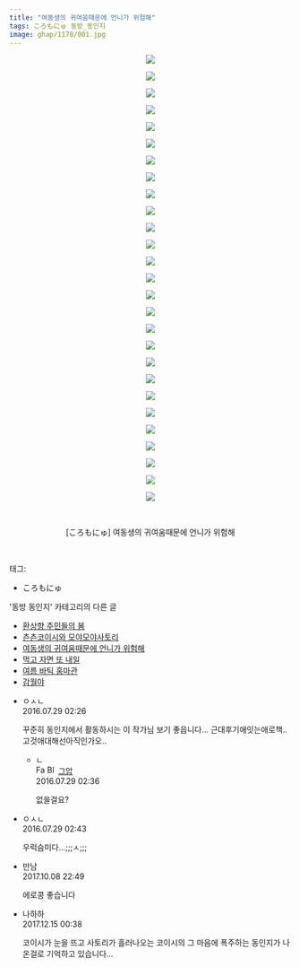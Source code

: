 ```yaml
---
title: "여동생의 귀여움때문에 언니가 위험해"
tags: ころもにゅ 동방_동인지
image: ghap/1178/001.jpg
---
```

<div class="article">
<p style="text-align: center; clear: none; float: none;"><img src="{{ site.nasurl }}/ghap/1178/001.jpg"/></p>
<p style="text-align: center; clear: none; float: none;"><img src="{{ site.nasurl }}/ghap/1178/002.jpg"/></p>
<p style="text-align: center; clear: none; float: none;"><img src="{{ site.nasurl }}/ghap/1178/003.jpg"/></p>
<p style="text-align: center; clear: none; float: none;"><img src="{{ site.nasurl }}/ghap/1178/004.jpg"/></p>
<p style="text-align: center; clear: none; float: none;"><img src="{{ site.nasurl }}/ghap/1178/005.jpg"/></p>
<p style="text-align: center; clear: none; float: none;"><img src="{{ site.nasurl }}/ghap/1178/006.jpg"/></p>
<p style="text-align: center; clear: none; float: none;"><img src="{{ site.nasurl }}/ghap/1178/007.jpg"/></p>
<p style="text-align: center; clear: none; float: none;"><img src="{{ site.nasurl }}/ghap/1178/008.jpg"/></p>
<p style="text-align: center; clear: none; float: none;"><img src="{{ site.nasurl }}/ghap/1178/009.jpg"/></p>
<p style="text-align: center; clear: none; float: none;"><img src="{{ site.nasurl }}/ghap/1178/010.jpg"/></p>
<p style="text-align: center; clear: none; float: none;"><img src="{{ site.nasurl }}/ghap/1178/011.jpg"/></p>
<p style="text-align: center; clear: none; float: none;"><img src="{{ site.nasurl }}/ghap/1178/012.jpg"/></p>
<p style="text-align: center; clear: none; float: none;"><img src="{{ site.nasurl }}/ghap/1178/013.jpg"/></p>
<p style="text-align: center; clear: none; float: none;"><img src="{{ site.nasurl }}/ghap/1178/014.jpg"/></p>
<p style="text-align: center; clear: none; float: none;"><img src="{{ site.nasurl }}/ghap/1178/015.jpg"/></p>
<p style="text-align: center; clear: none; float: none;"><img src="{{ site.nasurl }}/ghap/1178/016.jpg"/></p>
<p style="text-align: center; clear: none; float: none;"><img src="{{ site.nasurl }}/ghap/1178/017.jpg"/></p>
<p style="text-align: center; clear: none; float: none;"><img src="{{ site.nasurl }}/ghap/1178/018.jpg"/></p>
<p style="text-align: center; clear: none; float: none;"><img src="{{ site.nasurl }}/ghap/1178/019.jpg"/></p>
<p style="text-align: center; clear: none; float: none;"><img src="{{ site.nasurl }}/ghap/1178/020.jpg"/></p>
<p style="text-align: center; clear: none; float: none;"><img src="{{ site.nasurl }}/ghap/1178/021.jpg"/></p>
<p style="text-align: center; clear: none; float: none;"><img src="{{ site.nasurl }}/ghap/1178/022.jpg"/></p>
<p style="text-align: center; clear: none; float: none;"><img src="{{ site.nasurl }}/ghap/1178/023.jpg"/></p>
<p style="text-align: center; clear: none; float: none;"><img src="{{ site.nasurl }}/ghap/1178/024.jpg"/></p>
<p style="text-align: center; clear: none; float: none;"><img src="{{ site.nasurl }}/ghap/1178/025.jpg"/></p>
<p style="text-align: center; clear: none; float: none;"><img src="{{ site.nasurl }}/ghap/1178/026.jpg"/></p>
<p style="text-align: center; clear: none; float: none;"><img src="{{ site.nasurl }}/ghap/1178/027.jpg"/></p>
<p style="text-align: center; clear: none; float: none;"><br/></p>
<p style="text-align: center; clear: none; float: none;">[ころもにゅ] 여동생의 귀여움때문에 언니가 위험해</p>
<p><br/></p>
</div><div class="tagTrail">
<p>태그: </p>
<ul>
<li>ころもにゅ</li>
</ul>
</div><div class="another">
<p>'동방 동인지' 카테고리의 다른 글</p>
<ul>
<li><a href="/2016-07-28-ghap_1180">환상향 주민들의 봄</a></li>
<li><a href="/2016-07-28-ghap_1179">츤츤코이시와 모야모야사토리</a></li>
<li><a href="/2016-07-28-ghap_1178">여동생의 귀여움때문에 언니가 위험해</a></li>
<li><a href="/2016-07-28-ghap_1176">먹고 자면 또 내일</a></li>
<li><a href="/2016-07-28-ghap_1174">여름 바틱 홍마관</a></li>
<li><a href="/2016-07-28-ghap_1173">감월야</a></li>
</ul>
</div><div class="cb_module cb_fluid">
<div class="cb_wrt cb_profile">
<div class="comment">
<ul>
<li class="cb_thumb_off" id="comment14768213">
<div class="cb_comment_area">
<div class="cb_info_area">
<div class="cb_section">
<span class="cb_nick_name">ㅇㅅㄴ</span>
</div>
<div class="cb_section">
<span class="cb_date">2016.07.29 02:26 </span>
</div>
</div>
<div class="cb_dsc_comment">
<p class="cb_dsc">
											꾸준히 동인지에서 활동하시는 이 작가님 보기 좋읍니다... 근대후기애잇는애로책..고것애대해선아직인가오..
										</p>
</div>
<ul>
<li class="cb_thumb_off" id="comment14768214">
<span class="cb_bu_subnode">ㄴ</span>
<div class="cb_comment_area">
<div class="cb_info_area">
<div class="cb_section">
<span class="cb_nick_name"><img alt="Favicon of https://ghaptouhou.tistory.com" height="16" onerror="this.onerror=null;this.parentNode.removeChild(this)" src="https://ghaptouhou.tistory.com/favicon.ico" width="16"/> <img alt="BlogIcon" height="16" onerror="this.parentNode.removeChild(this)" src="https://ghaptouhou.tistory.com/index.gif" width="16"/> <a href="https://ghaptouhou.tistory.com" onclick="return openLinkInNewWindow(this)"> 그압</a><span class="tistoryProfileLayerTrigger" onclick='TistoryProfile.show(event, this, {"title":"\uc800\uae30 \uc774\uac70 \ub098\uc911\uc5d0 \uc218\uc815 \uac00\ub2a5\ud558\ub098\uc694","url":"https:\/\/ghap.tistory.com","nickname":"\uadf8\uc555","items":[]}); return false;'></span></span>
</div>
<div class="cb_section">
<span class="cb_date">2016.07.29 02:36 </span>
</div>
</div>
<div class="cb_dsc_comment">
<p class="cb_dsc">
																없을걸요?
															</p>
</div>
</div>
</li>
</ul>
</div></li>
<li class="cb_thumb_off" id="comment14768216">
<div class="cb_comment_area">
<div class="cb_info_area">
<div class="cb_section">
<span class="cb_nick_name">ㅇㅅㄴ</span>
</div>
<div class="cb_section">
<span class="cb_date">2016.07.29 02:43 </span>
</div>
</div>
<div class="cb_dsc_comment">
<p class="cb_dsc">
											우럭슴미다...;;;ㅅ;;;
										</p>
</div>
</div></li>
<li class="cb_thumb_off" id="comment15100731">
<div class="cb_comment_area">
<div class="cb_info_area">
<div class="cb_section">
<span class="cb_nick_name">만남</span>
</div>
<div class="cb_section">
<span class="cb_date">2017.10.08 22:49 </span>
</div>
</div>
<div class="cb_dsc_comment">
<p class="cb_dsc">
											에로콩 좋습니다
										</p>
</div>
</div></li>
<li class="cb_thumb_off" id="comment15152378">
<div class="cb_comment_area">
<div class="cb_info_area">
<div class="cb_section">
<span class="cb_nick_name">나하하</span>
</div>
<div class="cb_section">
<span class="cb_date">2017.12.15 00:38 </span>
</div>
</div>
<div class="cb_dsc_comment">
<p class="cb_dsc">
											코이시가 눈을 뜨고 사토리가 흘러나오는 코이시의 그 마음에 폭주하는 동인지가 나온걸로 기억하고 있습니다…
										</p>
</div>
</div></li>
</ul>
</div>
</div><!-- commentList close -->
</div>
<br/>
<p id="refer"></p>
<br/>
